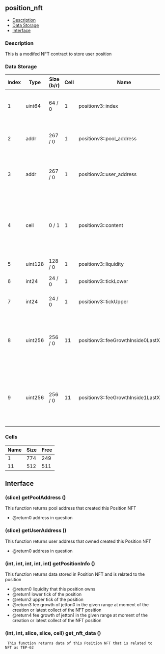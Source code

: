 ## position_nft

* [Description](#description)
* [Data Storage](#data-storage)
* [Interface](#interface)

### Description 

This is a modifed NFT contract to store user position

### Data Storage 
| Index |   Type   | Size (b/r) | Cell | Name | Description |
| ---   |  ---     |    ---     | ---  | ---  |    ---      | 
|     1 |   uint64 |  64 /  0 |  1 | positionv3::index | The position number. Also the nft index  |
|     2 |     addr |  267 /  0 |  1 | positionv3::pool_address | Address of the pool that created this NFT  |
|     3 |     addr |  267 /  0 |  1 | positionv3::user_address | Address of the user ton wallet that currently owns the position  |
|     4 |     cell |  0 /  1 |  1 | positionv3::content | NFT metadata that contains image url, name and description packed in standart format  |
|     5 |  uint128 |  128 /  0 |  1 | positionv3::liquidity | Position liquidity  |
|     6 |    int24 |  24 /  0 |  1 | positionv3::tickLower | Positioni lower tick number  |
|     7 |    int24 |  24 /  0 |  1 | positionv3::tickUpper | Positioni upper tick number  |
|     8 |  uint256 |  256 /  0 | 11 | positionv3::feeGrowthInside0LastX128 | Fees collected before the position was opened or updated for jetton0 (in pool terms)  |
|     9 |  uint256 |  256 /  0 | 11 | positionv3::feeGrowthInside1LastX128 | Fees collected before the position was opened or updated for jetton1 (in pool terms)  |


### Cells 
| Name |   Size  |   Free  |
| ---  |  ---    |  ---    |
| 1  | 774 | 249 | 
| 11  | 512 | 511 | 

## Interface 
### (slice) getPoolAddress ()
 
 
  This function returns pool address that created this Position NFT

  * @return0 address in question 
 
### (slice) getUserAddress ()
 
 
  This function returns user address that owned created this Position NFT

  * @return0 address in question 
 
### (int, int, int, int, int) getPositionInfo ()
 
 
  This function returns data stored in Position NFT and is related to the position

  * @return0 liquidity that this position owns
  * @return1 lower tick of the position
  * @return2 upper tick of the position
  * @return3 fee growth of jetton0 in the given range at moment of the creation or latest collect of the NFT position
  * @return4 fee growth of jetton1 in the given range at moment of the creation or latest collect of the NFT position
 
### (int, int, slice, slice, cell) get_nft_data ()
 
 
     This function returns data of this Position NFT that is related to NFT as TEP-62
 